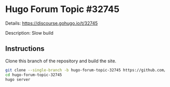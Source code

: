 # Hugo Forum Topic #32745

Details: <https://discourse.gohugo.io/t/32745>

Description: Slow build

## Instructions

Clone this branch of the repository and build the site.

```bash
git clone --single-branch -b hugo-forum-topic-32745 https://github.com/jmooring/hugo-testing hugo-forum-topic-32745
cd hugo-forum-topic-32745
hugo server
```
